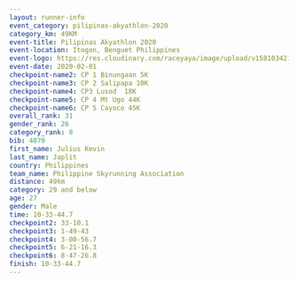 ```yaml
--- 
layout: runner-info 
event_category: pilipinas-akyathlon-2020 
category_km: 49KM 
event-title: Pilipinas Akyathlon 2020 
event-location: Itogon, Benguet Philippines 
event-logo: https://res.cloudinary.com/raceyaya/image/upload/v1581034212/logo/ph-akyathlon_ldmu3f.png 
event-date: 2020-02-01 
checkpoint-name2: CP 1 Binungaan 5K 
checkpoint-name3: CP 2 Salipapa 10K 
checkpoint-name4: CP3 Lusod  18K 
checkpoint-name5: CP 4 Mt Ugo 44K 
checkpoint-name6: CP 5 Cayoco 45K 
overall_rank: 31
gender_rank: 26
category_rank: 8
bib: 4070
first_name: Julius Kevin
last_name: Japlit
country: Philippines
team_name: Philippine Skyrunning Association
distance: 49km
category: 29 and below
age: 27
gender: Male
time: 10-33-44.7
checkpoint2: 33-10.1
checkpoint3: 1-49-43
checkpoint4: 3-00-56.7
checkpoint5: 6-21-16.3
checkpoint6: 8-47-26.8
finish: 10-33-44.7
--- 
```

